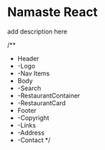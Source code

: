# Namaste React

add description here

/**
 * Header
 *  -Logo
 *  -Nav Items
 * Body
 *  -Search
 *  -RestaurantContainer
 *    -RestaurantCard
 * Footer
 *  -Copyright
 *  -Links
 *  -Address
 *  -Contact
 */